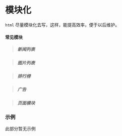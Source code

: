 # 模块化

`html` 尽量模块化去写，这样，能提高效率，便于以后维护。

#### 常见模块


> ##### 新闻列表 
	
> ##### 图片列表

> ##### 排行榜

> ##### 广告

> ##### 页面模块  
 

### 示例

此部分暂无示例
 